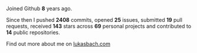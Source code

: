 Joined Github **8** years ago.

Since then I pushed **2408** commits, opened **25** issues, submitted **19** pull requests, received **143** stars across **69** personal projects and contributed to **14** public repositories.

Find out more about me on [lukasbach.com](https://lukasbach.com)
